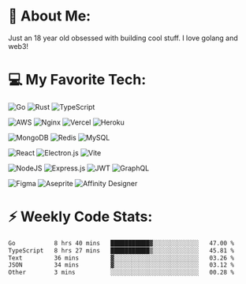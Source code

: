 # 💬 About Me:
Just an 18 year old obsessed with building cool stuff.
I love golang and web3!

# 💻 My Favorite Tech:
![Go](https://img.shields.io/badge/go-%2300ADD8.svg?style=flat-square&logo=go&logoColor=white) ![Rust](https://img.shields.io/badge/rust-%23000000.svg?style=flat-square&logo=rust&logoColor=white) ![TypeScript](https://img.shields.io/badge/typescript-%23007ACC.svg?style=flat-square&logo=typescript&logoColor=white)

![AWS](https://img.shields.io/badge/AWS-%23FF9900.svg?style=flat-square&logo=amazon-aws&logoColor=white) ![Nginx](https://img.shields.io/badge/nginx-%23009639.svg?style=flat-square&logo=nginx&logoColor=white) ![Vercel](https://img.shields.io/badge/vercel-%23000000.svg?style=flat-square&logo=vercel&logoColor=white) ![Heroku](https://img.shields.io/badge/heroku-%23430098.svg?style=flat-square&logo=heroku&logoColor=white)

![MongoDB](https://img.shields.io/badge/MongoDB-%234ea94b.svg?style=flat-square&logo=mongodb&logoColor=white) ![Redis](https://img.shields.io/badge/redis-%23DD0031.svg?style=flat-square&logo=redis&logoColor=white) ![MySQL](https://img.shields.io/badge/mysql-%2300000f.svg?style=flat-square&logo=mysql&logoColor=white)

![React](https://img.shields.io/badge/react-%2320232a.svg?style=flat-square&logo=react&logoColor=%2361DAFB) ![Electron.js](https://img.shields.io/badge/Electron-191970?style=flat-square&logo=Electron&logoColor=white) ![Vite](https://img.shields.io/badge/vite-%23646CFF.svg?style=flat-square&logo=vite&logoColor=white)

![NodeJS](https://img.shields.io/badge/node.js-6DA55F?style=flat-square&logo=node.js&logoColor=white) ![Express.js](https://img.shields.io/badge/express.js-%23404d59.svg?style=flat-square&logo=express&logoColor=%2361DAFB) ![JWT](https://img.shields.io/badge/JWT-black?style=flat-square&logo=JSON%20web%20tokens) ![GraphQL](https://img.shields.io/badge/-GraphQL-E10098?style=flat-square&logo=graphql&logoColor=white) 

![Figma](https://img.shields.io/badge/figma-%23F24E1E.svg?style=flat-square&logo=figma&logoColor=white) ![Aseprite](https://img.shields.io/badge/Aseprite-FFFFFF?style=flat-square&logo=Aseprite&logoColor=#7D929E) ![Affinity Designer](https://img.shields.io/badge/affinity%20designer-%231B72BE.svg?style=flat-square&logo=affinity-designer&logoColor=white)

# ⚡ Weekly Code Stats:
<!--START_SECTION:waka-->

```txt
Go           8 hrs 40 mins   ███████████▓░░░░░░░░░░░░░   47.00 %
TypeScript   8 hrs 27 mins   ███████████▒░░░░░░░░░░░░░   45.81 %
Text         36 mins         ▓░░░░░░░░░░░░░░░░░░░░░░░░   03.26 %
JSON         34 mins         ▓░░░░░░░░░░░░░░░░░░░░░░░░   03.12 %
Other        3 mins          ░░░░░░░░░░░░░░░░░░░░░░░░░   00.28 %
```

<!--END_SECTION:waka-->
